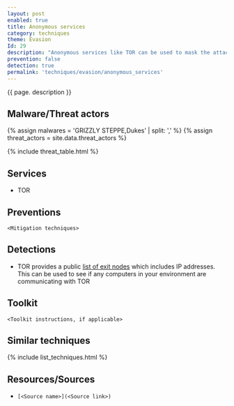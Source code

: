 ```yaml
---
layout: post
enabled: true
title: Anonymous services
category: techniques
theme: Evasion
Id: 29
description: "Anonymous services like TOR can be used to mask the attacker's identity and location."
prevention: false
detection: true
permalink: 'techniques/evasion/anonymous_services'
---
```

{{ page. description }}

## Malware/Threat actors

<!-- Threat actors table -->
{% assign malwares = 'GRIZZLY STEPPE,Dukes' | split: ',' %}
{% assign threat_actors = site.data.threat_actors %}

{% include threat_table.html %}

## Services

* TOR

## Preventions

`<Mitigation techniques>`

## Detections

* TOR provides a public [list of exit nodes](https://check.torproject.org/cgi-bin/TorBulkExitList.py?ip=1.1.1.1) which includes IP addresses. This can be used to see if any computers in your environment are communicating with TOR

## Toolkit

`<Toolkit instructions, if applicable>`

## Similar techniques

{% include list_techniques.html %}


## Resources/Sources

* `[<Source name>](<Source link>)`
